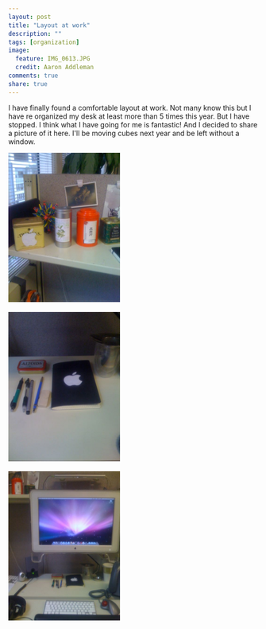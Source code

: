 ```yaml
---
layout: post
title: "Layout at work"
description: ""
tags: [organization]
image:
  feature: IMG_0613.JPG
  credit: Aaron Addleman
comments: true
share: true
---
```



<p>I have finally found a comfortable layout at work. Not many know this but I have re organized my desk at least more than 5 times this year. But I have stopped. I think what I have going for me is fantastic! And I decided to share a picture of it here. I'll be moving cubes next year and be left without a window. 
</p>
<p><a href="/assets/files/p-640-480-fcb299d0-9d32-42ef-a043-6ce3da489408.jpeg"><img src="/assets/files/p-640-480-fcb299d0-9d32-42ef-a043-6ce3da489408.jpeg" alt="" width="225" height="300" class="alignnone size-full wp-image-364" href="/assets/files/p-640-480-fcb299d0-9d32-42ef-a043-6ce3da489408.jpeg"></a><br><br><a href="/assets/files/p-640-480-15c24b74-96ce-4f3e-8b90-654adc8293d8.jpeg"><img src="/assets/files/p-640-480-15c24b74-96ce-4f3e-8b90-654adc8293d8.jpeg" alt="" width="225" height="300" class="alignnone size-full wp-image-364" href="/assets/files/p-640-480-15c24b74-96ce-4f3e-8b90-654adc8293d8.jpeg"></a><br><br><a href="/assets/files/p-640-480-cc99c882-f0b7-4171-b16b-f9bd5a9d5f27.jpeg"><img src="/assets/files/p-640-480-cc99c882-f0b7-4171-b16b-f9bd5a9d5f27.jpeg" alt="" width="225" height="300" class="alignnone size-full wp-image-364" href="/assets/files/p-640-480-cc99c882-f0b7-4171-b16b-f9bd5a9d5f27.jpeg"></a></p>
